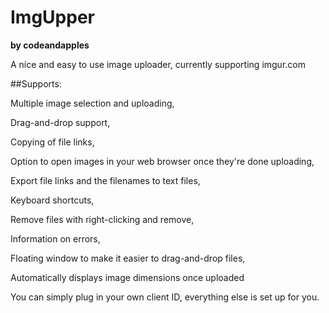 # ImgUpper
__by codeandapples__

A nice and easy to use image uploader, currently supporting imgur.com

##Supports:

Multiple image selection and uploading,

Drag-and-drop support,

Copying of file links,

Option to open images in your web browser once they're done uploading,

Export file links and the filenames to text files,

Keyboard shortcuts,

Remove files with right-clicking and remove,

Information on errors,

Floating window to make it easier to drag-and-drop files,

Automatically displays image dimensions once uploaded



You can simply plug in your own client ID, everything else is set up for you.
